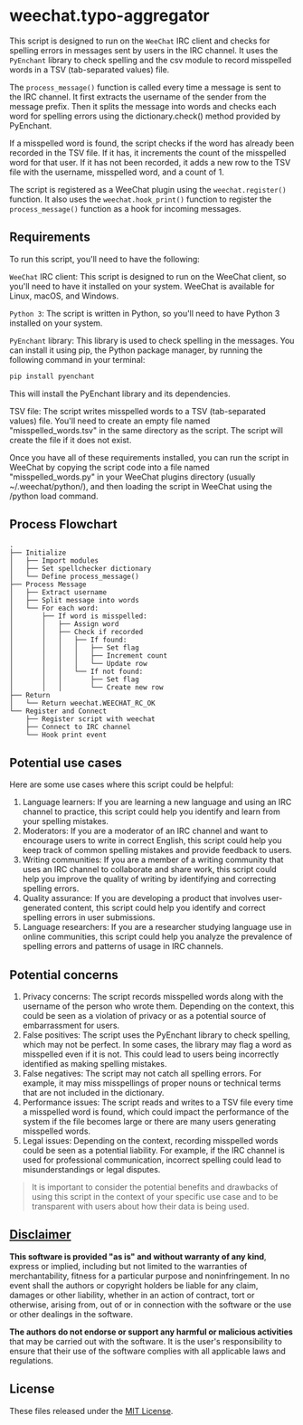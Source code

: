 # weechat.typo-aggregator
This script is designed to run on the `WeeChat` IRC client and checks for spelling errors in messages sent by users in the IRC channel. It uses the `PyEnchant` library to check spelling and the csv module to record misspelled words in a TSV (tab-separated values) file.

The `process_message()` function is called every time a message is sent to the IRC channel. It first extracts the username of the sender from the message prefix. Then it splits the message into words and checks each word for spelling errors using the dictionary.check() method provided by PyEnchant.

If a misspelled word is found, the script checks if the word has already been recorded in the TSV file. If it has, it increments the count of the misspelled word for that user. If it has not been recorded, it adds a new row to the TSV file with the username, misspelled word, and a count of 1.

The script is registered as a WeeChat plugin using the `weechat.register()` function. It also uses the `weechat.hook_print()` function to register the `process_message()` function as a hook for incoming messages.

## Requirements
To run this script, you'll need to have the following:

`WeeChat` IRC client: This script is designed to run on the WeeChat client, so you'll need to have it installed on your system. WeeChat is available for Linux, macOS, and Windows.

`Python 3`: The script is written in Python, so you'll need to have Python 3 installed on your system.

`PyEnchant` library: This library is used to check spelling in the messages. You can install it using pip, the Python package manager, by running the following command in your terminal:

```bash
pip install pyenchant
```

This will install the PyEnchant library and its dependencies.

TSV file: The script writes misspelled words to a TSV (tab-separated values) file. You'll need to create an empty file named "misspelled_words.tsv" in the same directory as the script. The script will create the file if it does not exist.

Once you have all of these requirements installed, you can run the script in WeeChat by copying the script code into a file named "misspelled_words.py" in your WeeChat plugins directory (usually ~/.weechat/python/), and then loading the script in WeeChat using the /python load command.

## Process Flowchart
```
.
├── Initialize
│   ├── Import modules
│   ├── Set spellchecker dictionary
│   └── Define process_message()
├── Process Message
│   ├── Extract username
│   ├── Split message into words
│   └── For each word:
│       ├── If word is misspelled:
│       │   ├── Assign word
│       │   ├── Check if recorded
│       │   │   ├── If found:
│       │   │   │   ├── Set flag
│       │   │   │   ├── Increment count
│       │   │   │   └── Update row
│       │   │   └── If not found:
│       │   │       ├── Set flag
│       │   │       └── Create new row
├── Return
│   └── Return weechat.WEECHAT_RC_OK
└── Register and Connect
    ├── Register script with weechat
    ├── Connect to IRC channel
    └── Hook print event
```
## Potential use cases
Here are some use cases where this script could be helpful:

1. Language learners: If you are learning a new language and using an IRC channel to practice, this script could help you identify and learn from your spelling mistakes.
2. Moderators: If you are a moderator of an IRC channel and want to encourage users to write in correct English, this script could help you keep track of common spelling mistakes and provide feedback to users.
3. Writing communities: If you are a member of a writing community that uses an IRC channel to collaborate and share work, this script could help you improve the quality of writing by identifying and correcting spelling errors.
4. Quality assurance: If you are developing a product that involves user-generated content, this script could help you identify and correct spelling errors in user submissions.
5. Language researchers: If you are a researcher studying language use in online communities, this script could help you analyze the prevalence of spelling errors and patterns of usage in IRC channels.

## Potential concerns
1. Privacy concerns: The script records misspelled words along with the username of the person who wrote them. Depending on the context, this could be seen as a violation of privacy or as a potential source of embarrassment for users.
2. False positives: The script uses the PyEnchant library to check spelling, which may not be perfect. In some cases, the library may flag a word as misspelled even if it is not. This could lead to users being incorrectly identified as making spelling mistakes.
3. False negatives: The script may not catch all spelling errors. For example, it may miss misspellings of proper nouns or technical terms that are not included in the dictionary.
4. Performance issues: The script reads and writes to a TSV file every time a misspelled word is found, which could impact the performance of the system if the file becomes large or there are many users generating misspelled words.
5. Legal issues: Depending on the context, recording misspelled words could be seen as a potential liability. For example, if the IRC channel is used for professional communication, incorrect spelling could lead to misunderstandings or legal disputes.

> It is important to consider the potential benefits and drawbacks of using this script in the context of your specific use case and to be transparent with users about how their data is being used.

## [Disclaimer](DISCLAIMER)
**This software is provided "as is" and without warranty of any kind**, express or implied, including but not limited to the warranties of merchantability, fitness for a particular purpose and noninfringement. In no event shall the authors or copyright holders be liable for any claim, damages or other liability, whether in an action of contract, tort or otherwise, arising from, out of or in connection with the software or the use or other dealings in the software.

**The authors do not endorse or support any harmful or malicious activities** that may be carried out with the software. It is the user's responsibility to ensure that their use of the software complies with all applicable laws and regulations.

## License

These files released under the [MIT License](LICENSE).

